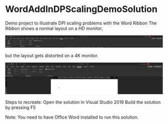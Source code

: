 # WordAddInDPScalingDemoSolution
Demo project to illustrate DPI scaling problems with the Word Ribbon
The Ribbon shows a normal layout on a HD monitor, 

![HD-Monitor Ribbon](https://github.com/nvstrien/WordAddInDPScalingDemoSolution/blob/master/WordAddInDPScalingDemoProject/Ribbon_HD.jpg)

but the layout gets distorted on a 4K monitor.

![4K-Monitor Ribbon](https://github.com/nvstrien/WordAddInDPScalingDemoSolution/blob/master/WordAddInDPScalingDemoProject/Ribbon_4K.jpg)

Steps to recreate:
Open the solution in Visual Studio 2019
Build the solution by pressing F5

Note: You need to have Office Word installed to run this solution.
